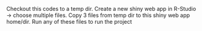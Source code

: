 Checkout this codes to a temp dir.
Create a new shiny web app in R-Studio -> choose multiple files.
Copy 3 files from temp dir to this shiny web app home/dir.
Run any of these files to run the project
